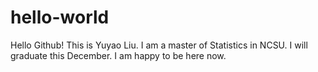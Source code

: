 # hello-world
Hello Github!
This is Yuyao Liu. I am a master of Statistics in NCSU. I will graduate this December. I am happy to be here now.
